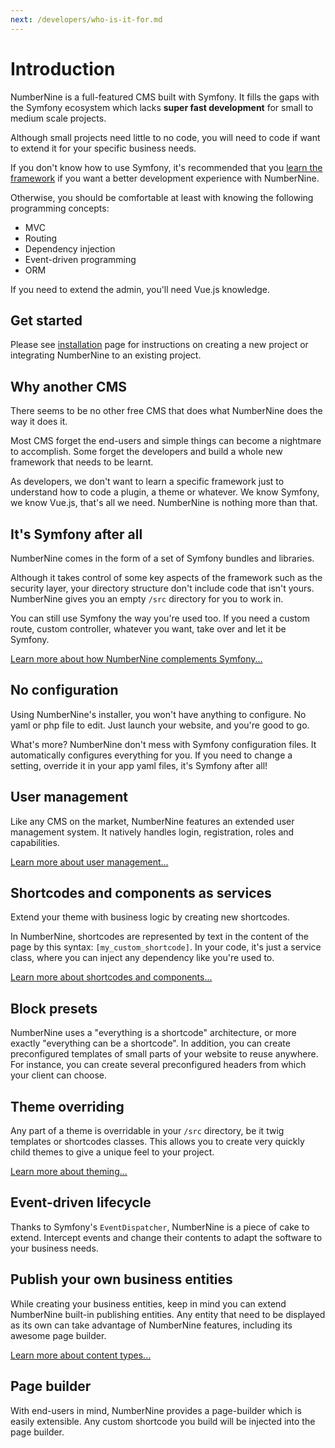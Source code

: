 ```yaml
---
next: /developers/who-is-it-for.md
---
```


# Introduction

NumberNine is a full-featured CMS built with Symfony.
It fills the gaps with the Symfony ecosystem which lacks **super fast development** for small to medium scale projects.

Although small projects need little to no code, you will need to code if want to extend it for your specific business needs.

If you don't know how to use Symfony, it's recommended that you [learn the framework](https://symfony.com/doc/current/index.html) if you want a better
development experience with NumberNine.

Otherwise, you should be comfortable at least with knowing the following programming concepts:
* MVC
* Routing
* Dependency injection
* Event-driven programming
* ORM

If you need to extend the admin, you'll need Vue.js knowledge.

## Get started

Please see [installation](/developers/installation.md) page for instructions on creating a new project or integrating NumberNine to an existing project.

## Why another CMS

There seems to be no other free CMS that does what NumberNine does the way it does it.

Most CMS forget the end-users and simple things can become a nightmare to accomplish.
Some forget the developers and build a whole new framework that needs to be learnt.

As developers, we don't want to learn a specific framework just to understand how to code a plugin, a theme or whatever.
We know Symfony, we know Vue.js, that's all we need. NumberNine is nothing more than that.

## It's Symfony after all

NumberNine comes in the form of a set of Symfony bundles and libraries.

Although it takes control of some key aspects of the framework such as the security layer, your directory structure
don't include code that isn't yours. NumberNine gives you an empty `/src` directory for you to work in.

You can still use Symfony the way you're used too. If you need a custom route, custom controller, whatever you want,
take over and let it be Symfony.

[Learn more about how NumberNine complements Symfony...](/developers/architecture/symfony.md)

## No configuration

Using NumberNine's installer, you won't have anything to configure.
No yaml or php file to edit. Just launch your website, and you're good to go.

What's more? NumberNine don't mess with Symfony configuration files.
It automatically configures everything for you. If you need to change a setting, override it
in your app yaml files, it's Symfony after all!

## User management

Like any CMS on the market, NumberNine features an extended user management system.
It natively handles login, registration, roles and capabilities.

[Learn more about user management...](/developers/architecture/user-management.md)

## Shortcodes and components as services

Extend your theme with business logic by creating new shortcodes.

In NumberNine, shortcodes are represented by text in the content of the page by this syntax:
`[my_custom_shortcode]`.
In your code, it's just a service class, where you can inject any dependency like you're used to.

[Learn more about shortcodes and components...](/developers/architecture/theming.md#components)

## Block presets

NumberNine uses a "everything is a shortcode" architecture, or more exactly "everything can be a shortcode".
In addition, you can create preconfigured templates of small parts of your website to reuse anywhere.
For instance, you can create several preconfigured headers from which your client can choose.

## Theme overriding

Any part of a theme is overridable in your `/src` directory, be it twig templates or shortcodes classes.
This allows you to create very quickly child themes to give a unique feel to your project.

[Learn more about theming...](/developers/architecture/theming.md)

## Event-driven lifecycle

Thanks to Symfony's `EventDispatcher`, NumberNine is a piece of cake to extend. Intercept events and change
their contents to adapt the software to your business needs.

## Publish your own business entities

While creating your business entities, keep in mind you can extend NumberNine built-in publishing entities.
Any entity that need to be displayed as its own can take advantage of NumberNine features, including
its awesome page builder.

[Learn more about content types...](/developers/architecture/content-types.md)

## Page builder

With end-users in mind, NumberNine provides a page-builder which is easily extensible.
Any custom shortcode you build will be injected into the page builder.

